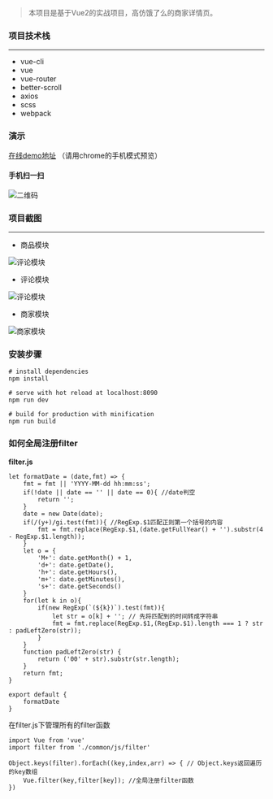 > 本项目是基于Vue2的实战项目，高仿饿了么的商家详情页。

### 项目技术栈
***
* vue-cli
* vue
* vue-router
* better-scroll
* axios
* scss
* webpack

### 演示
[在线demo地址](https://jiaoxin2005.github.io/eleme-vue/#/) （请用chrome的手机模式预览）
#### 手机扫一扫
![二维码](http://omqf40tss.bkt.clouddn.com/%E4%B8%8B%E8%BD%BD.png)

### 项目截图
***

* 商品模块

![评论模块](http://omqf40tss.bkt.clouddn.com/ratings.gif)

* 评论模块

![评论模块](http://omqf40tss.bkt.clouddn.com/ratings.gif)

* 商家模块

![商家模块](http://omqf40tss.bkt.clouddn.com/seller.gif)

### 安装步骤
```
# install dependencies
npm install

# serve with hot reload at localhost:8090
npm run dev

# build for production with minification
npm run build
```
### 如何全局注册filter
**filter.js**

```
let formatDate = (date,fmt) => {
    fmt = fmt || 'YYYY-MM-dd hh:mm:ss';
    if(!date || date == '' || date == 0){ //date判空
        return '';
    }
    date = new Date(date);
    if(/(y+)/gi.test(fmt)){ //RegExp.$1匹配正则第一个括号的内容
        fmt = fmt.replace(RegExp.$1,(date.getFullYear() + '').substr(4 - RegExp.$1.length));
    }
    let o = {
        'M+': date.getMonth() + 1,
        'd+': date.getDate(),
        'h+': date.getHours(),
        'm+': date.getMinutes(),
        's+': date.getSeconds()
    }
    for(let k in o){
        if(new RegExp(`(${k})`).test(fmt)){
            let str = o[k] + ''; // 先将匹配到的时间转成字符串
            fmt = fmt.replace(RegExp.$1,(RegExp.$1).length === 1 ? str : padLeftZero(str));
        }
    }
    function padLeftZero(str) {
        return ('00' + str).substr(str.length);
    }
    return fmt;
}

export default {
    formatDate
}

```
在filter.js下管理所有的filter函数

```
import Vue from 'vue'
import filter from './common/js/filter'

Object.keys(filter).forEach((key,index,arr) => { // Object.keys返回遍历的key数组
    Vue.filter(key,filter[key]); //全局注册filter函数
})
```
